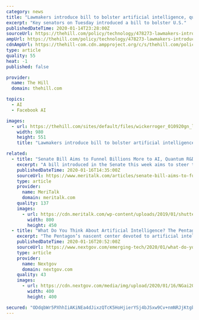 ```yaml
---
category: news
title: "Lawmakers introduce bill to bolster artificial intelligence, quantum computing"
excerpt: "Key senators on Tuesday introduced a bill to bolster U.S."
publishedDateTime: 2020-01-14T23:28:00Z
sourceUrl: https://thehill.com/policy/technology/478273-lawmakers-introduce-bill-to-bolster-artificial-intelligence-quantum
ampUrl: https://thehill.com/policy/technology/478273-lawmakers-introduce-bill-to-bolster-artificial-intelligence-quantum?amp
cdnAmpUrl: https://thehill-com.cdn.ampproject.org/c/s/thehill.com/policy/technology/478273-lawmakers-introduce-bill-to-bolster-artificial-intelligence-quantum?amp
type: article
quality: 55
heat: -1
published: false

provider:
  name: The Hill
  domain: thehill.com

topics:
  - AI
  - Facebook AI

images:
  - url: https://thehill.com/sites/default/files/wickerroger_010920gn_lead.jpg
    width: 980
    height: 551
    title: "Lawmakers introduce bill to bolster artificial intelligence, quantum computing"

related:
  - title: "Senate Bill Aims to Funnel Billions More to AI, Quantum R&D Efforts"
    excerpt: "A bill introduced in the Senate this week aims to steer tens of billions of new funding toward civilian Federal government research and development efforts involving “industries of the future” including artificial intelligence (AI) and quantum information science ... of those Federal investments in R&D “with complimentary investments ..."
    publishedDateTime: 2020-01-16T14:35:00Z
    sourceUrl: https://www.meritalk.com/articles/senate-bill-aims-to-funnel-billions-more-to-ai-quantum-rd-efforts/
    type: article
    provider:
      name: MeriTalk
      domain: meritalk.com
    quality: 137
    images:
      - url: https://cdn.meritalk.com/wp-content/uploads/2019/01/shutterstock_1186368289-min.jpg
        width: 800
        height: 450
  - title: "What Do You Think About Artificial Intelligence? The Pentagon’s AI Center Wants to Know."
    excerpt: "The Pentagon’s nascent center devoted to artificial intelligence research and development wants to learn more about people’s perceptions of the budding technology. According to a proposed information collection notice published in the Federal Register Thursday, the Defense Department’s Joint Artificial Intelligence Center is funding a ..."
    publishedDateTime: 2020-01-16T20:52:00Z
    sourceUrl: https://www.nextgov.com/emerging-tech/2020/01/what-do-you-think-about-artificial-intelligence-pentagons-ai-center-wants-know/162494/
    type: article
    provider:
      name: Nextgov
      domain: nextgov.com
    quality: 43
    images:
      - url: https://cdn.nextgov.com/media/img/upload/2020/01/16/NGai20200116/open-graph.jpg
        width: 400
        height: 400

secured: "ODdqbWr5PXhhIiAKiNEa4dJixzQTcK5HoHjierYSj4bJSxw9Cv+nmNRJjKtgbzxssARUpkXV93mEdYESozernY3fV9Euu1MYwkSZcqT+Dbp6td48TDwoUvbHNywihZuewfJSylLBcoWxaPsVKiyU473jZZSjzx907tpV5UIaWa106Xx11n/XyyNPNBPlh//P1HWjhZryWZc+N/RledXDNVonAXboMy1BER23kvrHj7qa4WGEsBNe6rMYj3avj3+vK3YP4t0kpWhj/C6ynfcsak4JedY/bcMmt0UfMjgV7f/M7veYUqbWruueuP+KCHzNX6fSckU2tlke+3RUAiI7ylgeBUOLIhOQBnm3C0HRuEybD+rRDBXle1S2oNK0TBvwZC8INesCQjHJQy8H8uzSnbs7+cAjz4k5xurJZLdJ4WQPPOi5Low4iqYuS9Fd0FR6SyBqrWF5OQvByRaDDPKU9w==;yrsnDl22WZWBvJfhIVyzdA=="
---
```


